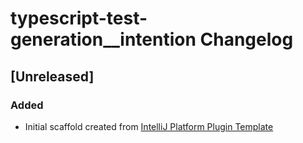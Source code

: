 <!-- Keep a Changelog guide -> https://keepachangelog.com -->

# typescript-test-generation__intention Changelog

## [Unreleased]
### Added
- Initial scaffold created from [IntelliJ Platform Plugin Template](https://github.com/JetBrains/intellij-platform-plugin-template)
